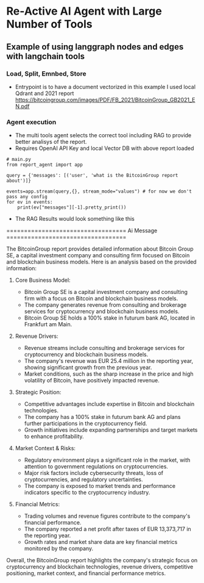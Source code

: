 # Re-Active AI Agent with Large Number of Tools
## Example of using langgraph nodes and edges with langchain tools 

### Load, Split, Emnbed, Store 
- Entrypoint is to have a document vectorized in this example I used local Qdrant and 2021 report https://bitcoingroup.com/images/PDF/FB_2021/BitcoinGroup_GB2021_EN.pdf

### Agent execution
- The multi tools agent selects the correct tool including RAG to provide better analisys of the report.
- Requires OpenAI API Key and local Vector DB with above report loaded

``` 
# main.py
from report_agent import app

query = {'messages': [('user', 'what is the BitcoinGroup report about')]}

events=app.stream(query,{}, stream_mode="values") # for now we don't pass any config
for ev in events:
    print(ev["messages"][-1].pretty_print())
```
- The RAG Results would look something like this

 ================================== Ai Message ==================================

The BitcoinGroup report provides detailed information about Bitcoin Group SE, a capital investment company and consulting firm focused on Bitcoin and blockchain business models. Here is an analysis based on the provided information:

1. Core Business Model:
   - Bitcoin Group SE is a capital investment company and consulting firm with a focus on Bitcoin and blockchain business models.
   - The company generates revenue from consulting and brokerage services for cryptocurrency and blockchain business models.
   - Bitcoin Group SE holds a 100% stake in futurum bank AG, located in Frankfurt am Main.

2. Revenue Drivers:
   - Revenue streams include consulting and brokerage services for cryptocurrency and blockchain business models.
   - The company's revenue was EUR 25.4 million in the reporting year, showing significant growth from the previous year.
   - Market conditions, such as the sharp increase in the price and high volatility of Bitcoin, have positively impacted revenue.

3. Strategic Position:
   - Competitive advantages include expertise in Bitcoin and blockchain technologies.
   - The company has a 100% stake in futurum bank AG and plans further participations in the cryptocurrency field.
   - Growth initiatives include expanding partnerships and target markets to enhance profitability.

4. Market Context & Risks:
   - Regulatory environment plays a significant role in the market, with attention to government regulations on cryptocurrencies.
   - Major risk factors include cybersecurity threats, loss of cryptocurrencies, and regulatory uncertainties.
   - The company is exposed to market trends and performance indicators specific to the cryptocurrency industry.

5. Financial Metrics:
   - Trading volumes and revenue figures contribute to the company's financial performance.
   - The company reported a net profit after taxes of EUR 13,373,717 in the reporting year.
   - Growth rates and market share data are key financial metrics monitored by the company.

Overall, the BitcoinGroup report highlights the company's strategic focus on cryptocurrency and blockchain technologies, revenue drivers, competitive positioning, market context, and financial performance metrics.
 
